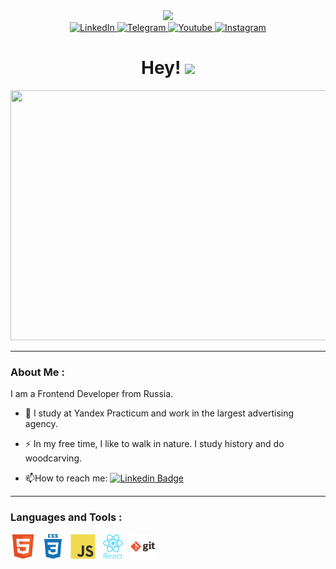 <div id="header" align="center">
  <img src="https://media.giphy.com/media/oe2xrueDbEbsCTd1iT/giphy.gif" width="100"/>
</div>
<div id="badges" align="center">
  <a href="https://www.linkedin.com/in/yaroslav-chertov/">
    <img src="https://img.shields.io/badge/LinkedIn-blue?style=for-the-badge&logo=linkedin&logoColor=white" alt="LinkedIn"/>
  </a>
  <a href="https://t.me/yaroslav_chertov">
    <img src="https://img.shields.io/badge/Telegram-9cf?style=for-the-badge&logo=Telegram&logoColor=white" alt="Telegram"/>
  </a>
  <a href="https://www.youtube.com/channel/UC4BkLXt5pYKjrRZKdGc3gkQ">
    <img src="https://img.shields.io/badge/YouTube-red?style=for-the-badge&logo=youtube&logoColor=white" alt="Youtube"/>
  </a>
  <a href="https://www.instagram.com/gardarika__workshop/">
    <img src="https://img.shields.io/badge/Instagram-ff69b4?style=for-the-badge&logo=Instagram&logoColor=white" alt="Instagram"/>
  </a>
</div>
<h1 align="center">
  Hey!
  <img src="https://media.giphy.com/media/hvRJCLFzcasrR4ia7z/giphy.gif" width="30px"/>
</h1>
<div align="center">
  <img src="https://media.giphy.com/media/Y4ak9Ki2GZCbJxAnJD/giphy.gif" width="600" height="400"/>
</div>

---

### About Me :
I am a Frontend Developer from Russia.
- :telescope: I study at Yandex Practicum and work in the largest advertising agency.

- :zap: In my free time, I like to walk in nature. I study history and do woodcarving.

- :mailbox:How to reach me: [![Linkedin Badge](https://img.shields.io/badge/-Yaroslav-blue?style=flat&logo=Linkedin&logoColor=white)](https://www.linkedin.com/in/yaroslav-chertov/)

---

### Languages and Tools :
<div>
  <img src="https://github.com/devicons/devicon/blob/master/icons/html5/html5-original.svg" title="HTML5" alt="HTML" width="40" height="40"/>&nbsp;
  <img src="https://github.com/devicons/devicon/blob/master/icons/css3/css3-plain-wordmark.svg" title="CSS3" alt="CSS" width="40" height="40"/>&nbsp;
  <img src="https://github.com/devicons/devicon/blob/master/icons/javascript/javascript-original.svg" title="JavaScript" alt="JavaScript" width="40" height="40"/>&nbsp;
  <img src="https://github.com/devicons/devicon/blob/master/icons/react/react-original-wordmark.svg" title="React" alt="React" width="40" height="40"/>&nbsp;
  <img src="https://github.com/devicons/devicon/blob/master/icons/git/git-original-wordmark.svg" title="Git" **alt="Git" width="40" height="40"/>
</div>
